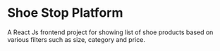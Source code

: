 # Shoe Stop Platform

A React Js frontend project for showing list of shoe products based on various filters such as size, category and price.
